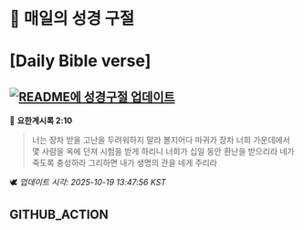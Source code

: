 # 🙏 매일의 성경 구절
# [Daily Bible verse]
## [![README에 성경구절 업데이트](https://github.com/DONGSUKA/first_test/actions/workflows/update-readme-bible.yml/badge.svg)](https://github.com/DONGSUKA/first_test/actions/workflows/update-readme-bible.yml)
<!-- START_BIBLE_VERSE -->
📖 **요한계시록 2:10**
> 너는 장차 받을 고난을 두려워하지 말라 볼지어다 마귀가 장차 너희 가운데에서 몇 사람을 옥에 던져 시험을 받게 하리니 너희가 십일 동안 환난을 받으리라 네가 죽도록 충성하라 그리하면 내가 생명의 관을 네게 주리라

🕊️ _업데이트 시각: 2025-10-19 13:47:56 KST_
  <!-- END_BIBLE_VERSE -->
## GITHUB_ACTION
